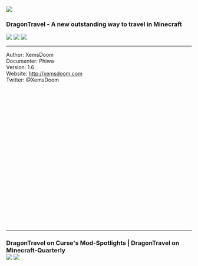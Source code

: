 <img src="https://dl.dropbox.com/u/37237580/Bukkit-Plugins/DragonTravel/Pictures/DragonTravel-Banner.png">

<h3>DragonTravel - A new outstanding way to travel in Minecraft</h3>
<a href="https://dl.dropbox.com/u/37237580/Bukkit-Plugins/DragonTravel/Versions/Changelog.txt.txt"><img src="https://dl.dropbox.com/u/37237580/Bukkit-Plugins/DragonTravel/Pictures/changelog.jpg"></a>
<a href="https://github.com/XemsDoom/DragonTravel/wiki"><img src="https://dl.dropbox.com/u/37237580/Bukkit-Plugins/DragonTravel/Pictures/Wiki.jpg"></a>
<a href="http://dev.bukkit.org/server-mods/dragontravel/tickets/"><img src="https://dl.dropbox.com/u/37237580/Bukkit-Plugins/DragonTravel/Pictures/submit.jpg"></a>
<hr/>

Author: XemsDoom<br>
Documenter: Phiwa<br>
Version: 1.6<br>
Website: http://xemsdoom.com<br>
Twitter: @XemsDoom<br><object width="480" height="385"><param name="movie" value="http://www.youtube.com/v/jJECepNeCJ0&amp;hl=en_US&amp;fs=1"></param><param name="allowFullScreen" value="true"></param><param name="allowscriptaccess" value="always"></param><embed src="http://www.youtube.com/v/jJECepNeCJ0&amp;hl=en_US&amp;fs=1" type="application/x-shockwave-flash" allowscriptaccess="always" allowfullscreen="true" width="480" height="385"></embed></object>
<hr/>

<h3>DragonTravel on Curse's Mod-Spotlights | DragonTravel on Minecraft-Quarterly<br>
<a href="http://www.curse.com/spotlight/server-mods/minecraft/45630-minecraft-plugin-spotlight-interview-dragontravel">
<img src="http://media-curse.cursecdn.com/attachments/68/869/minecraft_pxdragontravel01.png"></a>
<a href="http://mcquarterly.com/">
<img src="http://mcquarterly.com/wp-content/uploads/2012/04/banner-04.png"></a>
